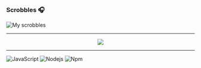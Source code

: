 ### Scrobbles 🎧

![My scrobbles](https://lastfm-recently-played.vercel.app/api?user=mrlooci )

---

<p align="center">
    <img src="https://discord.c99.nl/widget/theme-4/836974838350479402.png">
</p>

---

![JavaScript](https://img.shields.io/badge/-JavaScript-%23F7DF1C?style=flat-square&logo=javascript&logoColor=000000&labelColor=%23F7DF1C&color=%23FFCE5A)
![Nodejs](https://img.shields.io/badge/-Nodejs-339933?style=flat-square&logo=Node.js&logoColor=ffffff)
![Npm](https://img.shields.io/badge/-npm-CB3837?style=flat-square&logo=npm)
